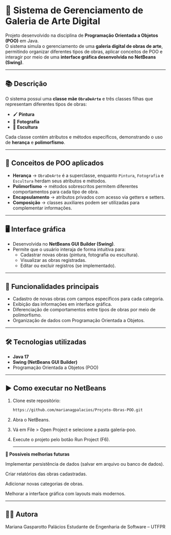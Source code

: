 # 🎨 Sistema de Gerenciamento de Galeria de Arte Digital

Projeto desenvolvido na disciplina de **Programação Orientada a Objetos (POO)** em Java.  
O sistema simula o gerenciamento de uma **galeria digital de obras de arte**, permitindo organizar diferentes tipos de obras, aplicar conceitos de POO e interagir por meio de uma **interface gráfica desenvolvida no NetBeans (Swing)**.

---

## 📚 Descrição
O sistema possui uma **classe mãe `ObraDeArte`** e três classes filhas que representam diferentes tipos de obras:

- 🖌️ **Pintura**  
- 📸 **Fotografia**  
- 🗿 **Escultura**  

Cada classe contém atributos e métodos específicos, demonstrando o uso de **herança** e **polimorfismo**.

---

## 🧩 Conceitos de POO aplicados
- **Herança** → `ObraDeArte` é a superclasse, enquanto `Pintura`, `Fotografia` e `Escultura` herdam seus atributos e métodos.  
- **Polimorfismo** → métodos sobrescritos permitem diferentes comportamentos para cada tipo de obra.  
- **Encapsulamento** → atributos privados com acesso via getters e setters.  
- **Composição** → classes auxiliares podem ser utilizadas para complementar informações.  

---

## 🖥️ Interface gráfica
- Desenvolvida no **NetBeans GUI Builder (Swing)**.  
- Permite que o usuário interaja de forma intuitiva para:  
  - Cadastrar novas obras (pintura, fotografia ou escultura).  
  - Visualizar as obras registradas.  
  - Editar ou excluir registros (se implementado).  

---

## 🚀 Funcionalidades principais
- Cadastro de novas obras com campos específicos para cada categoria.  
- Exibição das informações em interface gráfica.  
- Diferenciação de comportamentos entre tipos de obras por meio de polimorfismo.  
- Organização de dados com Programação Orientada a Objetos.  

---

## 🛠️ Tecnologias utilizadas
- **Java 17** 
- **Swing (NetBeans GUI Builder)**  
- Programação Orientada a Objetos (POO)  

---


## ▶️ Como executar no NetBeans
1. Clone este repositório:  
   ```bash
   https://github.com/marianagpalacios/Projeto-Obras-POO.git


2. Abra o NetBeans.

3. Vá em File > Open Project e selecione a pasta galeria-poo.

4. Execute o projeto pelo botão Run Project (F6).

   ---

**🎯 Possíveis melhorias futuras** 

Implementar persistência de dados (salvar em arquivo ou banco de dados).

Criar relatórios das obras cadastradas.

Adicionar novas categorias de obras.

Melhorar a interface gráfica com layouts mais modernos.

---

## 👩‍💻 Autora

Mariana Gasparotto Palácios
Estudante de Engenharia de Software – UTFPR

